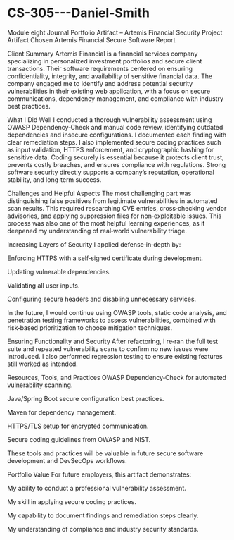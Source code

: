 # CS-305---Daniel-Smith
Module eight Journal
Portfolio Artifact – Artemis Financial Security Project
Artifact Chosen
Artemis Financial Secure Software Report 

Client Summary
Artemis Financial is a financial services company specializing in personalized investment portfolios and secure client transactions. Their software requirements centered on ensuring confidentiality, integrity, and availability of sensitive financial data. The company engaged me to identify and address potential security vulnerabilities in their existing web application, with a focus on secure communications, dependency management, and compliance with industry best practices.

What I Did Well
I conducted a thorough vulnerability assessment using OWASP Dependency‑Check and manual code review, identifying outdated dependencies and insecure configurations. I documented each finding with clear remediation steps. I also implemented secure coding practices such as input validation, HTTPS enforcement, and cryptographic hashing for sensitive data. Coding securely is essential because it protects client trust, prevents costly breaches, and ensures compliance with regulations. Strong software security directly supports a company’s reputation, operational stability, and long‑term success.

Challenges and Helpful Aspects
The most challenging part was distinguishing false positives from legitimate vulnerabilities in automated scan results. This required researching CVE entries, cross‑checking vendor advisories, and applying suppression files for non‑exploitable issues. This process was also one of the most helpful learning experiences, as it deepened my understanding of real‑world vulnerability triage.

Increasing Layers of Security
I applied defense‑in‑depth by:

Enforcing HTTPS with a self‑signed certificate during development.

Updating vulnerable dependencies.

Validating all user inputs.

Configuring secure headers and disabling unnecessary services.

In the future, I would continue using OWASP tools, static code analysis, and penetration testing frameworks to assess vulnerabilities, combined with risk‑based prioritization to choose mitigation techniques.

Ensuring Functionality and Security
After refactoring, I re‑ran the full test suite and repeated vulnerability scans to confirm no new issues were introduced. I also performed regression testing to ensure existing features still worked as intended.

Resources, Tools, and Practices
OWASP Dependency‑Check for automated vulnerability scanning.

Java/Spring Boot secure configuration best practices.

Maven for dependency management.

HTTPS/TLS setup for encrypted communication.

Secure coding guidelines from OWASP and NIST.

These tools and practices will be valuable in future secure software development and DevSecOps workflows.

Portfolio Value
For future employers, this artifact demonstrates:

My ability to conduct a professional vulnerability assessment.

My skill in applying secure coding practices.

My capability to document findings and remediation steps clearly.

My understanding of compliance and industry security standards.
